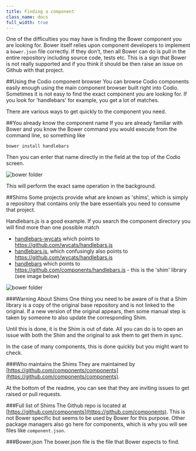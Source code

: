 ```yaml
---
title: Finding a component
class_name: docs
full_width: true
---
```


One of the difficulties you may have is finding the Bower component you are looking for. Bower itself relies upon component developers to implement a `bower.json` file correctly. If they don't, then all Bower can do is pull in the entire repository including source code, tests etc. This is a sign that Bower is not really supported and if you think it should be then raise an issue on Github with that project.

##Using the Codio component browser
You can browse Codio components easily enough using the main component browser built right into Codio. Sometimes it is not easy to find the exact component you are looking for. If you look for 'handlebars' for example, you get a lot of matches. 

There are various ways to get quickly to the component you need.

##You already know the component name
If you are already familiar with Bower and you know the Bower command you would execute from the command line, so something like

	bower install handlebars

Then you can enter that name directly in the field at the top of the Codio screen.

![bower folder](/img/docs/bower-install-manual.png)

This will perform the exact same operation in the background. 

##Shims
Some projects provide what are known as 'shims', which is simply a repository that contains only the bare essentials you need to consume that project.

Handlebars.js is a good example. If you search the component directory you will find more than one possible match

- [handlebars-wycats](https://github.com/wycats/handlebars.js) which points to https://github.com/wycats/handlebars.js
- [handlebars.js](https://github.com/wycats/handlebars.js), which confusingly also points to https://github.com/wycats/handlebars.js
- [handlebars](https://github.com/components/handlebars.js) which points to https://github.com/components/handlebars.js - this is the 'shim' library (see image below)

![bower folder](/img/docs/bower-handlebars-shim.png)


###Warning About Shims
One thing you need to be aware of is that a Shim library is a copy of the original base repository and is not linked to the original. If a new version of the original appears, then some manual step is taken by someone to also update the corresponding Shim. 

Until this is done, it is the Shim is out of date. All you can do is to open an issue with both the Shim and the original to ask them to get them in sync.

In the case of many components, this is done quickly but you might want to check.

###Who maintains the Shims
They are maintained by [https://github.com/components/components](https://github.com/components/components).

At the bottom of the readme, you can see that they are inviting issues to get raised or pull requests.

###Full list of Shims
The Github repo is located at [https://github.com/components](https://github.com/components). This is not Bower specific but seems to be used by Bower for this purpose. Other package managers also go here for components, which is why you will see files like `component.json`.

###Bower.json
The bower.json file is the file that Bower expects to find.

